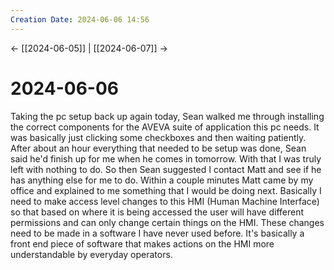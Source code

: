 ```yaml
---
Creation Date: 2024-06-06 14:56
---
```


<- [[2024-06-05]] | [[2024-06-07]]  ->

# 2024-06-06
Taking the pc setup back up again today, Sean walked me through installing the correct components for the AVEVA suite of application this pc needs. It was basically just clicking some checkboxes and then waiting patiently. After about an hour everything that needed to be setup was done, Sean said he'd finish up for me when he comes in tomorrow. With that I was truly left with nothing to do. So then Sean suggested I contact Matt and see if he has anything else for me to do. Within a couple minutes Matt came by my office and explained to me something that I would be doing next. Basically I need to make access level changes to this HMI (Human Machine Interface) so that based on where it is being accessed the user will have different permissions and can only change certain things on the HMI. These changes need to be made in a software I have never used before. It's basically a front end piece of software that makes actions on the HMI more understandable by everyday operators.